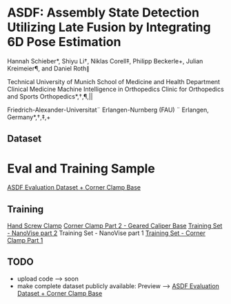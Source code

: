 # ASDF: Assembly State Detection Utilizing Late Fusion by Integrating 6D Pose Estimation

Hannah Schieber*, Shiyu Li†, Niklas Corell‡, Philipp Beckerle+, Julian Kreimeier¶, and Daniel Roth∥

Technical University of Munich
School of Medicine and Health
Department Clinical Medicine
Machine Intelligence in Orthopedics
Clinic for Orthopedics and Sports Orthopedics*,†,¶,||

Friedrich-Alexander-Universitat¨
Erlangen-Nurnberg (FAU) ¨
Erlangen, Germany*,†,‡,+

## Dataset

# Eval and Training Sample
[ASDF Evaluation Dataset + Corner Clamp Base](https://zenodo.org/records/11188134)

## Training
[Hand Screw Clamp](https://zenodo.org/records/11206073)
[Corner Clamp Part 2 - Geared Caliper Base](https://zenodo.org/records/11194303)
[Training Set - NanoVise part 2](https://zenodo.org/records/11194439)
Training Set - NanoVise part 1[](https://zenodo.org/records/11194431)
[Training Set - Corner Clamp Part 1](https://zenodo.org/records/11194297)

## TODO
- upload code --> soon
- make complete dataset publicly available: Preview --> [ASDF Evaluation Dataset + Corner Clamp Base](https://zenodo.org/records/11188134)
